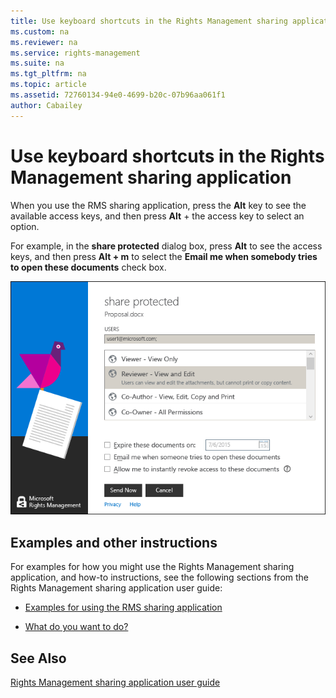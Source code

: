 ```yaml
---
title: Use keyboard shortcuts in the Rights Management sharing application
ms.custom: na
ms.reviewer: na
ms.service: rights-management
ms.suite: na
ms.tgt_pltfrm: na
ms.topic: article
ms.assetid: 72760134-94e0-4699-b20c-07b96aa061f1
author: Cabailey
---
```

# Use keyboard shortcuts in the Rights Management sharing application
When you use the RMS sharing application, press the **Alt** key to see the available access keys, and then press **Alt** + the access key to select an option.

For example, in the **share protected** dialog box, press **Alt** to see the access keys, and then press **Alt + m** to select the **Email me when somebody tries to open these documents** check box.

![](../Image/ADRMS_MSRMSApp_AccessKeys.png)

## Examples and other instructions
For examples for how you might use the Rights Management sharing application, and how-to instructions, see the following sections from the Rights Management sharing application user guide:

-   [Examples for using the RMS sharing application](../Topic/Rights-Management-sharing-application-user-guide.md#BKMK_SharingExamples)

-   [What do you want to do?](../Topic/Rights-Management-sharing-application-user-guide.md#BKMK_SharingInstructions)

## See Also
[Rights Management sharing application user guide](../Topic/Rights-Management-sharing-application-user-guide.md)

